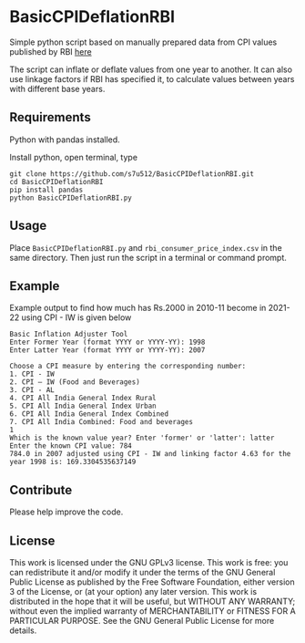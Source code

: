 # BasicCPIDeflationRBI

Simple python script based on manually prepared data from CPI values published by RBI [here](https://www.rbi.org.in/scripts/AnnualPublications.aspx?head=Handbook%20of%20Statistics%20on%20Indian%20Economy)

The script can inflate or deflate values from one year to another. It can also use linkage factors if RBI has specified it, to calculate values between years with different base years.


## Requirements

Python with pandas installed.

Install python,
open terminal, type 
```shell
git clone https://github.com/s7u512/BasicCPIDeflationRBI.git
cd BasicCPIDeflationRBI
pip install pandas
python BasicCPIDeflationRBI.py
```

## Usage

Place `BasicCPIDeflationRBI.py` and `rbi_consumer_price_index.csv` in the same directory.
Then just run the script in a terminal or command prompt. 

## Example

Example output to find how much has Rs.2000 in 2010-11 become in 2021-22 using CPI - IW is given below


```shell
Basic Inflation Adjuster Tool
Enter Former Year (format YYYY or YYYY-YY): 1998
Enter Latter Year (format YYYY or YYYY-YY): 2007

Choose a CPI measure by entering the corresponding number:
1. CPI - IW
2. CPI – IW (Food and Beverages)
3. CPI - AL
4. CPI All India General Index Rural
5. CPI All India General Index Urban
6. CPI All India General Index Combined
7. CPI All India Combined: Food and beverages
1
Which is the known value year? Enter 'former' or 'latter': latter
Enter the known CPI value: 784
784.0 in 2007 adjusted using CPI - IW and linking factor 4.63 for the year 1998 is: 169.3304535637149
````

## Contribute
Please help improve the code.

## License
This work is licensed under the GNU GPLv3 license. This work is free: you can redistribute it and/or modify it under the terms of the GNU General Public License as published by the Free Software Foundation, either version 3 of the License, or (at your option) any later version. This work is distributed in the hope that it will be useful, but WITHOUT ANY WARRANTY; without even the implied warranty of MERCHANTABILITY or FITNESS FOR A PARTICULAR PURPOSE. See the GNU General Public License for more details.
